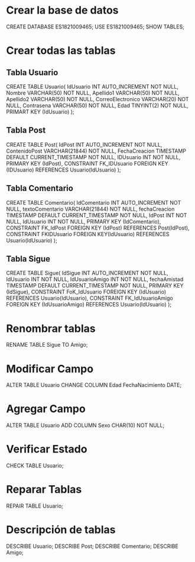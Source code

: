 # Crear la base de datos
CREATE DATABASE ES1821009465;
USE ES1821009465;
SHOW TABLES;

# Crear todas las tablas
## Tabla Usuario
CREATE TABLE Usuario(
    IdUsuario INT AUTO_INCREMENT NOT NULL,
    Nombre VARCHAR(50) NOT NULL, 
    Apellido1 VARCHAR(50) NOT NULL, 
    Apellido2 VARCHAR(50) NOT NULL, 
    CorreoElectronico VARCHAR(20) NOT NULL, 
    Contrasena VARCHAR(50) NOT NULL,
    Edad TINYINT(2) NOT NULL,
    PRIMART KEY (IdUsuario) 
);

## Tabla Post
CREATE TABLE Post(
    IdPost INT AUTO_INCREMENT NOT NULL, 
    ContenidoPost VARCHAR(21844) NOT NULL, 
    FechaCreacion TIMESTAMP DEFAULT CURRENT_TIMESTAMP NOT NULL,
    IDUsuario INT NOT NULL, 
    PRIMARY KEY (IdPost), 
    CONSTRAINT FK_IDUsuario FOREIGN KEY (IDUsuario) REFERENCES Usuario(IdUsuario)
);

## Tabla Comentario
CREATE TABLE Comentario(
    IdComentario INT AUTO_INCREMENT NOT NULL, 
    textoComentario VARCHAR(21844) NOT NULL, 
    fechaCreacion TIMESTAMP DEFAULT CURRENT_TIMESTAMP NOT NULL,
    IdPost INT NOT NULL, 
    IdUsuario INT NOT NULL, 
    PRIMARY KEY (IdComentario),
    CONSTRAINT FK_IdPost FOREIGN KEY (IdPost) REFERENCES Post(IdPost),
    CONSTRAINT FKIDUsuario FOREIGN KEY(IdUsuario) REFERENCES Usuario(IdUsuario)
);

## Tabla Sigue
CREATE TABLE Sigue(
    IdSigue INT AUTO_INCREMENT NOT NULL, 
    IdUsuario INT NOT NULL, 
    IdUsuarioAmigo INT NOT NULL, 
    fechaAmistad TIMESTAMP DEFAULT CURRENT_TIMESTAMP NOT NULL,
    PRIMARY KEY (IdSigue), 
    CONSTRAINT FoK_IdUsuario FOREIGN KEY (IdUsuario) REFERENCES Usuario(IdUsuario),
    CONSTRAINT FK_IdUsuarioAmigo FOREIGN KEY (IdUsuarioAmigo) REFERENCES Usuario(IdUsuario)
);

# Renombrar tablas
RENAME TABLE Sigue TO Amigo;

# Modificar Campo
ALTER TABLE Usuario CHANGE COLUMN Edad FechaNacimiento DATE;

# Agregar Campo
ALTER TABLE Usuario ADD COLUMN Sexo CHAR(10) NOT NULL; 


# Verificar Estado
CHECK TABLE Usuario; 

# Reparar Tablas
REPAIR TABLE Usuario; 

# Descripción de tablas
DESCRIBE Usuario;
DESCRIBE Post;
DESCRIBE Comentario; 
DESCRIBE Amigo;


